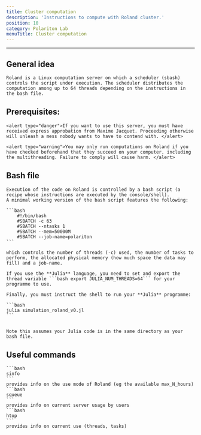 ```yaml
---
title: Cluster computation
description: 'Instructions to compute with Roland cluster.'
position: 10
category: Polariton Lab
menuTitle: Cluster computation
---
```


---
## General idea
    Roland is a Linux computation server on which a scheduler (sbash) controls the script under execution. The scheduler distributes the computation among up to 64 threads depending on the instructions in the bash file.
## Prerequisites:
    <alert type="danger">If you want to use this server, you must have received express approbation from Maxime Jacquet. Proceeding otherwise will unleash a mess nobody wants to have to contend with. </alert>

    <alert type="warning">You may only run computations on Roland if you have checked beforehand that they succeed on your computer, including the multithreading. Failure to comply will cause harm. </alert>

## Bash file
    Execution of the code on Roland is controlled by a bash script (a recipe whose instructions are executed by the console/shell).
    A minimal working version of the bash script features the following:

    ```bash
        #!/bin/bash
        #SBATCH -c 63
        #SBATCH --ntasks 1
        #SBATCH --mem=50000M
        #SBATCH --job-name=polariton
    ```

    which controls the number of threads (-c) used, the number of tasks to perform, the allocated physical memory (how much space the data may fill) and a job-name.

    If you use the **Julia** language, you need to set and export the thread variable ```bash export JULIA_NUM_THREADS=64``` for your programme to use.

    Finally, you must instruct the shell to run your **Julia** programme:

    ```bash
    julia simulation_roland_v0.jl
    ```

    
    Note this assumes your Julia code is in the same directory as your bash file.

## Useful commands

    ```bash
    sinfo
    ```
    provides info on the use mode of Roland (eg the available max_N_hours)
    ```bash
    squeue
    ```
    provides info on current server usage by users
    ```bash
    htop
    ```
    provides info on current use (threads, tasks)
